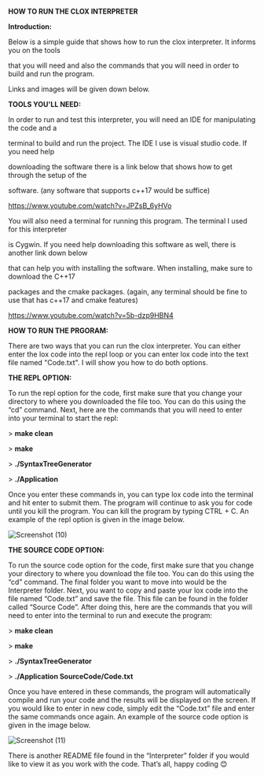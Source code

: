 **HOW TO RUN THE CLOX INTERPRETER**

**Introduction:**

Below is a simple guide that shows how to run the clox interpreter. It informs you on the tools

that you will need and also the commands that you will need in order to build and run the program.

Links and images will be given down below.

**TOOLS YOU'LL NEED:**

In order to run and test this interpreter, you will need an IDE for manipulating the code and a

terminal to build and run the project. The IDE I use is visual studio code. If you need help

downloading the software there is a link below that shows how to get through the setup of the

software. (any software that supports c++17 would be suffice)

<https://www.youtube.com/watch?v=JPZsB_6yHVo>

You will also need a terminal for running this program. The terminal I used for this interpreter

is Cygwin. If you need help downloading this software as well, there is another link down below

that can help you with installing the software. When installing, make sure to download the C++17

packages and the cmake packages. (again, any terminal should be fine to use that has c++17 and cmake features)

<https://www.youtube.com/watch?v=5b-dzp9HBN4>

**HOW TO RUN THE PRGORAM:**

There are two ways that you can run the clox interpreter. You can either enter the lox code into the repl loop or you can enter lox code into the text file named "Code.txt". I will show you how to do both options.

**THE REPL OPTION:**

To run the repl option for the code, first make sure that you change your directory to where you downloaded the file too. You can do this using the “cd” command. Next, here are the commands that you will need to enter into your terminal to start the repl:

\> **make clean**

\> **make**

\> **./SyntaxTreeGenerator**

\> **./Application**

Once you enter these commands in, you can type lox code into the terminal and hit enter to submit them. The program will continue to ask you for code until you kill the program. You can kill the program by typing CTRL + C. An example of the repl option is given in the image below.

![Screenshot (10)](https://github.com/regfisher15/Lox-Interpreter/assets/168298464/41b08d0e-819f-4b2c-a632-757c29efa811)

**THE SOURCE CODE OPTION:**

To run the source code option for the code, first make sure that you change your directory to where you download the file too. You can do this using the “cd” command. The final folder you want to move into would be the Interpreter folder. Next, you want to copy and paste your lox code into the file named “Code.txt” and save the file. This file can be found in the folder called “Source Code”. After doing this, here are the commands that you will need to enter into the terminal to run and execute the program:

\> **make clean**

\> **make**

\> **./SyntaxTreeGenerator**

\> **./Application SourceCode/Code.txt**

Once you have entered in these commands, the program will automatically compile and run your code and the results will be displayed on the screen. If you would like to enter in new code, simply edit the “Code.txt” file and enter the same commands once again. An example of the source code option is given in the image below.

![Screenshot (11)](https://github.com/regfisher15/Lox-Interpreter/assets/168298464/a058d813-3aa1-4539-b030-94e962c9523b)


There is another README file found in the “Interpreter” folder if you would like to view it as you work with the code. That’s all, happy coding 😊

